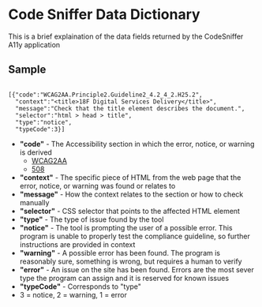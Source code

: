 # Code Sniffer Data Dictionary

This is a brief explaination of the data fields returned by the CodeSniffer A11y application

## Sample

```

[{"code":"WCAG2AA.Principle2.Guideline2_4.2_4_2.H25.2",
  "context":"<title>18F Digital Services Delivery</title>",
  "message":"Check that the title element describes the document.",
  "selector":"html > head > title",
  "type":"notice",
  "typeCode":3}]
```
- **"code"** - The Accessibility section in which the error, notice, or warning is derived
  - [WCAG2AA](http://www.w3.org/TR/WCAG20/)
  - [508](http://www.access-board.gov/guidelines-and-standards/communications-and-it/about-the-section-508-standards/section-508-standards)
- **"context"** - The specific piece of HTML from the web page that the error, notice, or warning was found or relates to
- **"message"** - How the context relates to the section or how to check manually
- **"selector"** - CSS selector that points to the affected HTML element
- **"type"** - The type of issue found by the tool
 - **"notice"** - The tool is prompting the user of a possible error. This program is unable to properly test the compliance guideline, so further instructions are provided in context
 - **"warning"** - A possible error has been found. The program is reasonably sure, something is wrong, but requires a human to verify
 - **"error"** - An issue on the site has been found. Errors are the most sever type the program can assign and it is reserved for known issues
- **"typeCode"** - Corresponds to "type"
 - 3 = notice, 2 = warning, 1 = error
